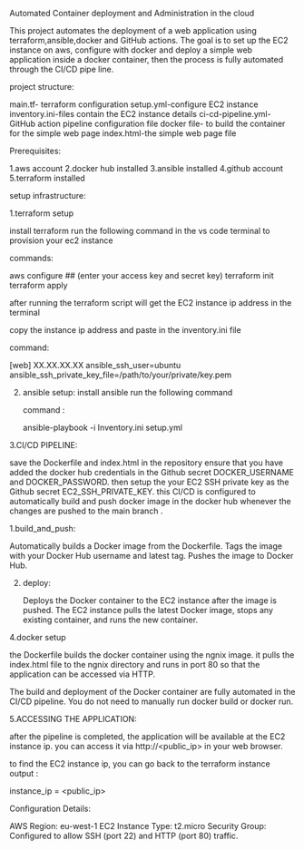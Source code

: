 Automated Container deployment and Administration in the cloud

This project automates the deployment of a web application using terraform,ansible,docker and GitHub actions. The goal is to set up the EC2 instance on aws, configure with docker and deploy a simple web application inside a docker container, then the process is fully automated through the CI/CD pipe line.  

project structure:

main.tf- terraform configuration 
setup.yml-configure EC2 instance 
inventory.ini-files contain the EC2 instance details
ci-cd-pipeline.yml- GitHub action pipeline configuration file 
docker file- to build the container for the simple web page 
index.html-the simple web page file 

Prerequisites:

1.aws account 
2.docker hub installed 
3.ansible installed 
4.github account 
5.terraform installed 

setup infrastructure:

1.terraform setup 

install terraform 
run the following command in the vs code terminal to provision your ec2 instance 

commands: 

aws configure ## (enter your access key and secret key)
terraform init 
terraform apply 

after running the terraform script will get the EC2 instance ip address in the terminal 

copy the instance ip address and paste in the inventory.ini file 

command:

[web]
XX.XX.XX.XX ansible_ssh_user=ubuntu ansible_ssh_private_key_file=/path/to/your/private/key.pem

2. ansible setup:
   install ansible
   run the following command

   command :

   ansible-playbook -i Inventory.ini setup.yml




3.CI/CD PIPELINE:

 save the Dockerfile and index.html in the repository 
 ensure that you have added the  docker hub credentials in the Github secret DOCKER_USERNAME and DOCKER_PASSWORD.
 then setup the your EC2 SSH private key as the Github secret EC2_SSH_PRIVATE_KEY.
this CI/CD is configured to automatically build and push docker image in the docker hub 
whenever the changes are pushed to the main branch .

1.build_and_push:

   Automatically builds a Docker image from the Dockerfile.
   Tags the image with your Docker Hub username and latest tag.
   Pushes the image to Docker Hub.


2. deploy:

   Deploys the Docker container to the EC2 instance after the image is pushed.
   The EC2 instance pulls the latest Docker image, stops any existing container, and runs the new container.

4.docker setup 

the Dockerfile builds the docker container using the ngnix image.
it pulls the index.html file to the ngnix directory and runs in port 80 so that the application can be accessed via HTTP.

The build and deployment of the Docker container are fully automated in the CI/CD pipeline. You do not need to manually run docker build or docker run.


5.ACCESSING THE APPLICATION:

 after the pipeline is completed, the application will be available at the EC2 instance ip. you can access it via http://<public_ip> in your web browser.


 to find the EC2 instance ip, you can go back to the terraform instance output :

 instance_ip = <public_ip>


 Configuration Details:

AWS Region: eu-west-1
EC2 Instance Type: t2.micro
Security Group: Configured to allow SSH (port 22) and HTTP (port 80) traffic.

